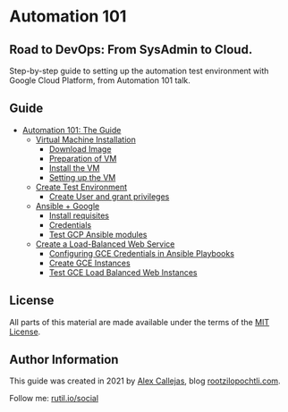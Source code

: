 # Automation 101
## Road to DevOps: From SysAdmin to Cloud. 

Step-by-step guide to setting up the automation test environment with Google Cloud Platform, from Automation 101 talk.

Guide
-------
* [Automation 101: The Guide](https://github.com/rootzilopochtli/automation-101/blob/main/automation-101-guide.adoc)
  * [Virtual Machine Installation](https://github.com/rootzilopochtli/automation-101/blob/main/automation-101-guide.adoc#virtual-machine-installation)
    * [Download Image](https://github.com/rootzilopochtli/automation-101/blob/main/automation-101-guide.adoc#download-image)
    * [Preparation of VM](https://github.com/rootzilopochtli/automation-101/blob/main/automation-101-guide.adoc#preparation-of-vm)
    * [Install the VM](https://github.com/rootzilopochtli/automation-101/blob/main/automation-101-guide.adoc#install-the-vm)
    * [Setting up the VM](https://github.com/rootzilopochtli/automation-101/blob/main/automation-101-guide.adoc#setting-up-the-vm)
  * [Create Test Environment](https://github.com/rootzilopochtli/automation-101/blob/main/automation-101-guide.adoc#create-test-environment)
    * [Create User and grant privileges](https://github.com/rootzilopochtli/automation-101/blob/main/automation-101-guide.adoc#create-user-and-grant-privileges)
  * [Ansible + Google](https://github.com/rootzilopochtli/automation-101/blob/main/automation-101-guide.adoc#ansible-google)
    * [Install requisites](https://github.com/rootzilopochtli/automation-101/blob/main/automation-101-guide.adoc#install-requisites)
    * [Credentials](https://github.com/rootzilopochtli/automation-101/blob/main/automation-101-guide.adoc#credentials)
    * [Test GCP Ansible modules](https://github.com/rootzilopochtli/automation-101/blob/main/automation-101-guide.adoc#test-gcp-ansible-modules)
  * [Create a Load-Balanced Web Service](https://github.com/rootzilopochtli/automation-101/blob/main/automation-101-guide.adoc#create-a-load-balanced-web-service)
    * [Configuring GCE Credentials in Ansible Playbooks](https://github.com/rootzilopochtli/automation-101/blob/main/automation-101-guide.adoc#configuring-gce-credentials-in-ansible-playbooks)
    * [Create GCE Instances](https://github.com/rootzilopochtli/automation-101/blob/main/automation-101-guide.adoc#create-gce-instances)
    * [Test GCE Load Balanced Web Instances](https://github.com/rootzilopochtli/automation-101/blob/main/automation-101-guide.adoc#test-gce-load-balanced-web-instances)

License
-------

All parts of this material are made available under the terms of the [MIT License](LICENSE).

Author Information
------------------

This guide was created in 2021 by [Alex Callejas](https://www.twitter.com/dark_axl), blog [rootzilopochtli.com](https://www.rootzilopochtli.com/).

Follow me: [rutil.io/social](http://rutil.io/social)

